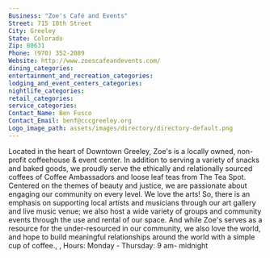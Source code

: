 ```yaml
---
Business: "Zoe's Café and Events"
Street: 715 10th Street
City: Greeley
State: Colorado
Zip: 80631
Phone: (970) 352-2089
Website: http://www.zoescafeandevents.com/
dining_categories: 
entertainment_and_recreation_categories: 
lodging_and_event_centers_categories: 
nightlife_categories: 
retail_categories: 
service_categories: 
Contact_Name: Ben Fusco
Contact_Email: benf@cccgreeley.org
Logo_image_path: assets/images/directory/directory-default.png
---
```

Located in the heart of Downtown Greeley, Zoe's is a locally owned, non-profit coffeehouse & event center. In addition to serving a variety of snacks and baked goods, we proudly serve the ethically and relationally sourced coffees of Coffee Ambassadors and loose leaf teas from The Tea Spot. Centered on the themes of beauty and justice, we are passionate about engaging our community on every level. We love the arts! So, there is an emphasis on supporting local artists and musicians through our art gallery and live music venue; we also host a wide variety of groups and community events through the use and rental of our space. And while Zoe's serves as a resource for the under-resourced in our community, we also love the world, and hope to build meaningful relationships around the world with a simple cup of coffee., , Hours: Monday - Thursday: 9 am- midnight